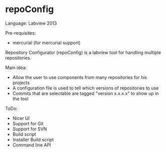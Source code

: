 repoConfig
==========

Language: Labview 2013

Pre-requisites:
- mercurial (for mercurial support)

Repository Configurator (repoConfig) is a labview tool for handling multiple repositories.

Main idea:
- Allow the user to use components from many repositories for his projects
- A configuration file is used to tell which versions of repositories to use
- Commits that are selectable are tagged "version x.x.x.x" to show up in the tool

ToDo:
- Nicer UI
- Support for Git
- Support for SVN
- Build script
- Installer Build script
- Command line API
